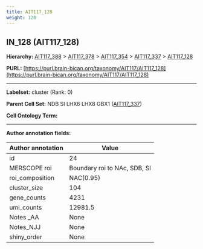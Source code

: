 ```yaml
---
title: AIT117_128
weight: 128
---
```

## IN_128 (AIT117_128)
<b>Hierarchy: </b>
[AIT117_388](../AIT117_388) >
[AIT117_378](../AIT117_378) >
[AIT117_354](../AIT117_354) >
[AIT117_337](../AIT117_337) >
[AIT117_128](../AIT117_128)

**PURL:** [https://purl.brain-bican.org/taxonomy/AIT117/AIT117_128](https://purl.brain-bican.org/taxonomy/AIT117/AIT117_128)

---


**Labelset:** cluster (Rank: 0)

**Parent Cell Set:** NDB SI LHX6 LHX8 GBX1 ([AIT117_337](../AIT117_337))



**Cell Ontology Term:** 

[MARKER GENES.]: #


---

[TRANSFERRED ANNOTATIONS.]: #


[AUTHOR ANNOTATION FIELDS.]: #


**Author annotation fields:**

| Author annotation | Value |
|-------------------|-------|
|id|24|
|MERSCOPE roi|Boundary roi to NAc, SDB, SI|
|roi_composition|NAC(0.95)|
|cluster_size|104|
|gene_counts|4231|
|umi_counts|12981.5|
|Notes _AA|None|
|Notes_NJJ|None|
|shiny_order|None|
